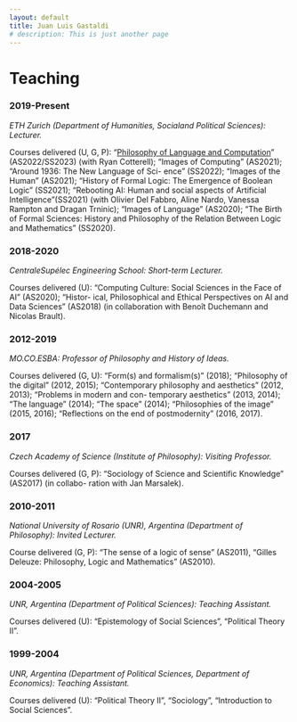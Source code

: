 ```yaml
---
layout: default
title: Juan Luis Gastaldi
# description: This is just another page
---
```


<!-- <script src="{{ 'assets/js/random-color.js' }}"></script> -->

# Teaching

### 2019-Present

*ETH Zurich (Department of Humanities, Socialand Political Sciences): Lecturer.*

Courses delivered (U, G, P): “[Philosophy of Language and Computation](https://rycolab.io/classes/phil-f22/)” (AS2022/SS2023) (with Ryan Cotterell); “Images of Computing” (AS2021); “Around 1936: The New Language of Sci- ence” (SS2022); “Images of the Human” (AS2021); “History of Formal Logic: The Emergence of Boolean Logic” (SS2021); “Rebooting AI: Human and social aspects of Artificial Intelligence”(SS2021) (with Olivier Del Fabbro, Aline Nardo, Vanessa Rampton and Dragan Trninic); “Images of Language” (AS2020); “The Birth of Formal Sciences: History and Philosophy of the Relation Between Logic and Mathematics” (SS2020).

### 2018-2020

*CentraleSupélec Engineering School: Short-term Lecturer.*

Courses delivered (U): “Computing Culture: Social Sciences in the Face of AI” (AS2020); “Histor- ical, Philosophical and Ethical Perspectives on AI and Data Sciences” (AS2018) (in collaboration with Benoît Duchemann and Nicolas Brault).


### 2012-2019

*MO.CO.ESBA: Professor of Philosophy and History of Ideas.*

Courses delivered (G, U): “Form(s) and formalism(s)” (2018); “Philosophy of the digital” (2012, 2015); “Contemporary philosophy and aesthetics” (2012, 2013); “Problems in modern and con- temporary aesthetics” (2013, 2014); “The language” (2014); “The space” (2014); “Philosophies of the image” (2015, 2016); “Reflections on the end of postmodernity” (2016, 2017).

### 2017

*Czech Academy of Science (Institute of Philosophy): Visiting Professor.*

Courses delivered (G, P): “Sociology of Science and Scientific Knowledge” (AS2017) (in collabo- ration with Jan Marsalek).

### 2010-2011

*National University of Rosario (UNR), Argentina (Department of Philosophy): Invited Lecturer.*

Course delivered (G, P): “The sense of a logic of sense” (AS2011), “Gilles Deleuze: Philosophy, Logic and Mathematics” (AS2010).

### 2004-2005

*UNR, Argentina (Department of Political Sciences): Teaching Assistant.*

Courses delivered (U): “Epistemology of Social Sciences”, “Political Theory II”.

### 1999-2004

*UNR, Argentina (Department of Political Sciences, Department of Economics): Teaching Assistant.*

Courses delivered (U): “Political Theory II”, “Sociology”, “Introduction to Social Sciences”.